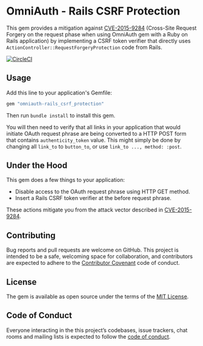 # OmniAuth - Rails CSRF Protection

This gem provides a mitigation against [CVE-2015-9284] (Cross-Site Request
Forgery on the request phase when using OmniAuth gem with a Ruby on Rails
application) by implementing a CSRF token verifier that directly uses
`ActionController::RequestForgeryProtection` code from Rails.

[![CircleCI](https://circleci.com/gh/cookpad/omniauth-rails_csrf_protection/tree/master.svg?style=svg)](https://circleci.com/gh/cookpad/omniauth-rails_csrf_protection/tree/master)

[CVE-2015-9284]: https://nvd.nist.gov/vuln/detail/CVE-2015-9284

## Usage

Add this line to your application's Gemfile:

```ruby
gem "omniauth-rails_csrf_protection"
```

Then run `bundle install` to install this gem.

You will then need to verify that all links in your application that would
initiate OAuth request phrase are being converted to a HTTP POST form that
contains `authenticity_token` value. This might simply be done by changing all
`link_to` to `button_to`, or use `link_to ..., method: :post`.

## Under the Hood

This gem does a few things to your application:

* Disable access to the OAuth request phrase using HTTP GET method.
* Insert a Rails CSRF token verifier at the before request phrase.

These actions mitigate you from the attack vector described in [CVE-2015-9284].

## Contributing

Bug reports and pull requests are welcome on GitHub. This project is
intended to be a safe, welcoming space for collaboration, and contributors are
expected to adhere to the
[Contributor Covenant](http://contributor-covenant.org) code of conduct.

## License

The gem is available as open source under the terms of the
[MIT License](https://opensource.org/licenses/MIT).

## Code of Conduct

Everyone interacting in the this project’s codebases, issue trackers, chat
rooms and mailing lists is expected to follow the
[code of conduct](https://github.com/cookpad/omniauth-rails_csrf_protection/blob/master/CODE_OF_CONDUCT.md).
